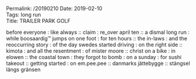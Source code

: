 Permalink: /20190210
Date: 2019-02-10  
Tags: long run  
Title: TRAILER PARK GOLF  
  
before everyone : like always :: claim : re_over april ten :: a dismal long run : while boosaardig™ jumps on one foot : for ten hours :: the in-laws : and the reoccurring story : of the day swedes started driving : on the right side :: kimota : and all the resentment : of mister moore :: christ on a bike : in elowen :: the coastal town : they forgot to bomb : on a sunday : for sushi takeout :: getting started : on em.pee.pee :: danmarks jättebygge :: stängsel längs gränsen  

